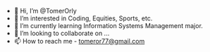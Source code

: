 - 👋 Hi, I’m @TomerOrly
- 👀 I’m interested in Coding, Equities, Sports, etc.
- 🌱 I’m currently learning Information Systems Management major.
- 💞️ I’m looking to collaborate on ...
- 📫 How to reach me - tomeror77@gmail.com

<!---
TomerOrly/TomerOrly is a ✨ special ✨ repository because its `README.md` (this file) appears on your GitHub profile.
You can click the Preview link to take a look at your changes.
--->
